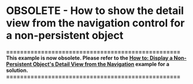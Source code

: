
# OBSOLETE - How to show the detail view from the navigation control for a non-persistent object


<p><strong>==================================================<br />
This example is now obsolete. Please refer to the </strong><a href="http://documentation.devexpress.com/#Xaf/CustomDocument3471"><strong><u>How to: Display a Non-Persistent Object's Detail View from the Navigation</u></strong></a><strong> example for a solution.<br />
==================================================</strong></p>
